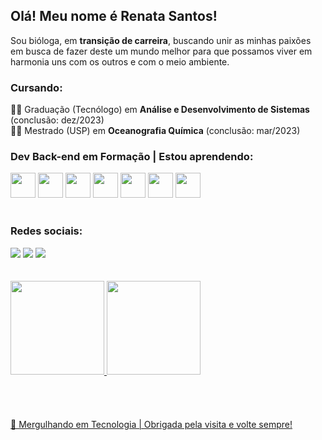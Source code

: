 ## Olá! Meu nome é Renata Santos! 

Sou bióloga, em **transição de carreira**, buscando unir as minhas paixões em busca de fazer deste um mundo melhor para que possamos viver em harmonia uns com os outros e com o meio ambiente.

### Cursando:  
:woman_technologist: Graduação (Tecnólogo) em **Análise e Desenvolvimento de Sistemas** (conclusão: dez/2023)  
:woman_student: Mestrado (USP) em **Oceanografia Química** (conclusão: mar/2023)  

### **Dev Back-end** em Formação | Estou aprendendo:
<img src="https://cdn.jsdelivr.net/gh/devicons/devicon/icons/git/git-original.svg" width="40" height="40"/> <img src="https://cdn.jsdelivr.net/gh/devicons/devicon/icons/github/github-original.svg" width="40" height="40"/> <img src="https://cdn.jsdelivr.net/gh/devicons/devicon/icons/python/python-original.svg" width="40" height="40"/> <img src="https://cdn.jsdelivr.net/gh/devicons/devicon/icons/csharp/csharp-original.svg" width="40" height="40"/> <img src="https://cdn.jsdelivr.net/gh/devicons/devicon/icons/dot-net/dot-net-plain-wordmark.svg" width="40" height="40"/> <img src="https://cdn.jsdelivr.net/gh/devicons/devicon/icons/microsoftsqlserver/microsoftsqlserver-plain.svg" width="40" height="40"/> <img src="https://cdn.jsdelivr.net/gh/devicons/devicon/icons/rstudio/rstudio-original.svg" width="40" height="40"/>
<br/><br/> 

### Redes sociais:

<div>
<a href="https://www.linkedin.com/in/resantosbio/" target="_blank"><img src="https://img.shields.io/badge/-LinkedIn-%230077B5?style=for-the-badge&logo=linkedin&logoColor=white" target="_blank"></a> <a href="https://www.instagram.com/resantosbio/" target="_blank"><img src="https://img.shields.io/badge/-Instagram-%23E4405F?style=for-the-badge&logo=instagram&logoColor=white" target="_blank"></a> <a href = "mailto:renatados.santosp@gmail.com"><img src="https://img.shields.io/badge/Gmail-D14836?style=for-the-badge&logo=gmail&logoColor=white" target="_blank"></a>
</div>  
<br/><br/> 

<div>
<a href="https://github.com/resantosp">
<img height="150em" src="https://github-readme-stats.vercel.app/api/top-langs/?username=resantosp&layout=compact&langs_count=7&theme=dracula"/>
<img height="150em" src="https://github-readme-stats.vercel.app/api?username=resantosp&show_icons=true&theme=dracula&include_all_commits=true&count_private=true"/>
</div>  
  <br/><br/> 
  <br/><br/> 
  🌊 Mergulhando em Tecnologia | Obrigada pela visita e volte sempre!
  
  
